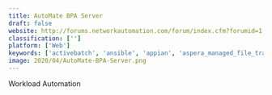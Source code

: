 ```yaml
---
title: AutoMate BPA Server
draft: false 
website: http://forums.networkautomation.com/forum/index.cfm?forumid=1
classification: ['']
platform: ['Web']
keywords: ['activebatch', 'ansible', 'appian', 'aspera_managed_file_transfer', 'automate', 'bettercloud', 'bonita_bpm', 'ca_scheduler_job_management', 'comindware_tracker', 'goanywhere_mft', 'k2', 'kissflow', 'nintex_platform', 'operations_orchestration', 'oracle_bpm_suite', 'pega_platform', 'tibco_activematrix_bpm', 'uipath_enterprise_rpa_platform', 'winshuttle']
image: 2020/04/AutoMate-BPA-Server.png
---
```

Workload Automation